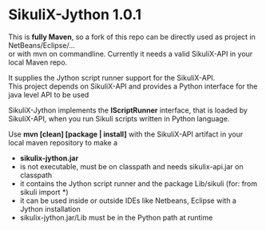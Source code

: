 SikuliX-Jython 1.0.1
====================

This is **fully Maven**, so a fork of this repo can be directly used as project in NetBeans/Eclipse/...<br />
or with mvn on commandline. Currently it needs a valid SikuliX-API in your local Maven repo.

It supplies the Jython script runner support for the SikuliX-API.<br />
This project depends on SikuliX-API and provides a Python interface for the java level API to be used 

SikuliX-Jython implements the **IScriptRunner** interface, that is loaded by SikuliX-API, when you run Sikuli scripts written in Python language.

Use **mvn [clean] [package | install]** with the SikuliX-API artifact in your local maven repository to make a<br />
- **sikulix-jython.jar**<br />
 - is not executable, must be on classpath and needs sikulix-api.jar on classpath
 - it contains the Jython script runner and the package Lib/sikuli (for: from sikuli import *)
 - it can be used inside or outside IDEs like Netbeans, Eclipse with a Jython installation
 - sikulix-jython.jar/Lib must be in the Python path at runtime
